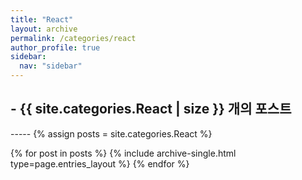 ```yaml
---
title: "React"
layout: archive
permalink: /categories/react
author_profile: true
sidebar:
  nav: "sidebar"
---
```


<h2> - {{ site.categories.React | size }} 개의 포스트 </h2>
-----
{% assign posts = site.categories.React %}


{% for post in posts %}
  {% include archive-single.html type=page.entries_layout %}
{% endfor %}
